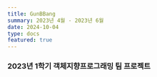 ```yaml
---
title: GunBBang
summary: 2023년 4월 - 2023년 6월
date: 2024-10-04
type: docs
featured: true
---
```


### 2023년 1학기 객체지향프로그래밍 팀 프로젝트